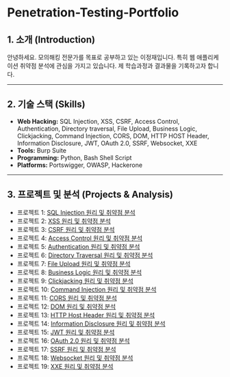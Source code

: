 # Penetration-Testing-Portfolio

## 1. 소개 (Introduction)
안녕하세요. 모의해킹 전문가를 목표로 공부하고 있는 이정재입니다. 
특히 웹 애플리케이션 취약점 분석에 관심을 가지고 있습니다.
제 학습과정과 결과물을 기록하고자 합니다.

---

## 2. 기술 스택 (Skills)

* **Web Hacking:** SQL Injection, XSS, CSRF, Access Control, Authentication, Directory traversal, File Upload, Business Logic, Clickjacking, Command Injection, CORS,  DOM,  HTTP HOST Header, Information Disclosure, JWT, OAuth 2.0, SSRF, Websocket, XXE
* **Tools:** Burp Suite
* **Programming:** Python, Bash Shell Script
* **Platforms:** Portswigger, OWASP, Hackerone 

---

## 3. 프로젝트 및 분석 (Projects & Analysis)

* 프로젝트 1: [SQL Injection 원리 및 취약점 분석](SQL-Injection/theory)
* 프로젝트 2: [XSS 원리 및 취약점 분석](XSS/theory)
* 프로젝트 3: [CSRF 원리 및 취약점 분석](CSRF/theory)
* 프로젝트 4: [Access Control 원리 및 취약점 분석](Broken-Access-Control/README.md)
* 프로젝트 5: [Authentication 원리 및 취약점 분석](Broken-Authentication/theory)
* 프로젝트 6: [Directory Traversal 원리 및 취약점 분석](Directory-Traversal/theory)
* 프로젝트 7: [File Upload 원리 및 취약점 분석](File-Upload-Vulnerabilities/theory)
* 프로젝트 8: [Business Logic 원리 및 취약점 분석](Business-Logic-Vulnerabilities/theory)
* 프로젝트 9: [Clickjacking 원리 및 취약점 분석](Clickjacking/theory)
* 프로젝트 10: [Command Injection 원리 및 취약점 분석](Command-Injection/theory)
* 프로젝트 11: [CORS 원리 및 취약점 분석](CORS/theory)
* 프로젝트 12: [DOM 원리 및 취약점 분석](DOM-Based-Vulnerabilities/theory)
* 프로젝트 13: [HTTP Host Header 원리 및 취약점 분석](HTTP-Host-header-attacks/theory)
* 프로젝트 14: [Information Disclosure 원리 및 취약점 분석](Information-Disclosure/theory)
* 프로젝트 15: [JWT 원리 및 취약점 분석](JWT-attacks/theory)
* 프로젝트 16: [OAuth 2.0 원리 및 취약점 분석](OAuth-Vulnerabilities/theory)
* 프로젝트 17: [SSRF 원리 및 취약점 분석](SSRF/theory)
* 프로젝트 18: [Websocket 원리 및 취약점 분석](Websocket-Vulnerabilities/theory)
* 프로젝트 19: [XXE 원리 및 취약점 분석](XXE-Injection/theory)




